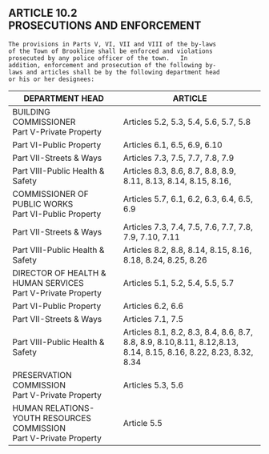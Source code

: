 ## ARTICLE 10.2<br/>PROSECUTIONS AND ENFORCEMENT

```
The provisions in Parts V, VI, VII and VIII of the by-laws
of the Town of Brookline shall be enforced and violations
prosecuted by any police officer of the town.   In
addition, enforcement and prosecution of the following by-
laws and articles shall be by the following department head
or his or her designees:
```

| DEPARTMENT HEAD                                                        | ARTICLE                                                                                                   |
|------------------------------------------------------------------------|-----------------------------------------------------------------------------------------------------------|
| BUILDING COMMISSIONER<br/>Part V-Private Property                      | Articles 5.2, 5.3, 5.4, 5.6, 5.7, 5.8                                                                     |
| Part VI-Public Property                                                | Articles 6.1, 6.5, 6.9, 6.10                                                                              |
| Part VII-Streets & Ways                                                | Articles 7.3, 7.5, 7.7, 7.8, 7.9                                                                          |
| Part VIII-Public Health & Safety                                       | Articles 8.3, 8.6, 8.7, 8.8, 8.9, 8.11, 8.13, 8.14, 8.15, 8.16,                                           |
| COMMISSIONER OF PUBLIC WORKS<br/>Part VI-Public Property               | Articles 5.7, 6.1, 6.2, 6.3, 6.4, 6.5, 6.9                                                                |
| Part VII-Streets & Ways                                                | Articles 7.3, 7.4, 7.5, 7.6, 7.7, 7.8, 7.9, 7.10, 7.11                                                    |
| Part VIII-Public Health & Safety                                       | Articles 8.2, 8.8, 8.14, 8.15, 8.16, 8.18, 8.24, 8.25, 8.26                                               |
| DIRECTOR OF HEALTH & HUMAN SERVICES<br/>Part V-Private Property        | Articles 5.1, 5.2, 5.4, 5.5, 5.7                                                                          |
| Part VI-Public Property                                                | Articles 6.2, 6.6                                                                                         |
| Part VII-Streets & Ways                                                | Articles 7.1, 7.5                                                                                         | 
| Part VIII-Public Health & Safety                                       | Articles 8.1, 8.2, 8.3, 8.4, 8.6, 8.7, 8.8, 8.9, 8.10,8.11, 8.12,8.13, 8.14, 8.15, 8.16, 8.22, 8.23, 8.32, 8.34 |
| PRESERVATION COMMISSION<br/>Part V-Private Property                    | Articles 5.3, 5.6                                                                                         |
| HUMAN RELATIONS-YOUTH RESOURCES COMMISSION<br/>Part V-Private Property | Article  5.5                                                                                              |
